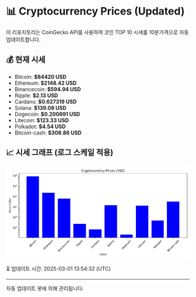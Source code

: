 
# 📊 Cryptocurrency Prices (Updated)

이 리포지토리는 CoinGecko API를 사용하여 코인 TOP 10 시세를 10분가격으로 자동 업데이트합니다.

## 💰 현재 시세
- Bitcoin: **$84420 USD**
- Ethereum: **$2148.42 USD**
- Binancecoin: **$594.94 USD**
- Ripple: **$2.13 USD**
- Cardano: **$0.627319 USD**
- Solana: **$139.08 USD**
- Dogecoin: **$0.200691 USD**
- Litecoin: **$123.33 USD**
- Polkadot: **$4.54 USD**
- Bitcoin-cash: **$308.86 USD**

## 📈 시세 그래프 (로그 스케일 적용)
![Crypto Prices](crypto_prices.png)

⏳ 업데이트 시간: 2025-03-01 13:54:32 (UTC)

---
자동 업데이트 봇에 의해 관리됩니다.
